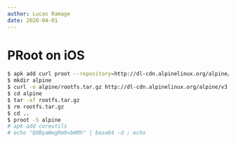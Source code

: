 ```yaml
---
author: Lucas Ramage
date: 2020-04-01
---
```


# PRoot on iOS

```sh
$ apk add curl proot --repository=http://dl-cdn.alpinelinux.org/alpine/edge/testing
$ mkdir alpine
$ curl -o alpine/rootfs.tar.gz http://dl-cdn.alpinelinux.org/alpine/v3.11/releases/x86/alpine-minirootfs-3.11.3-x86.tar.gz
$ cd alpine
$ tar -xf rootfs.tar.gz
$ rm rootfs.tar.gz
$ cd ..
$ proot -S alpine
# apk add coreutils
# echo "QXByaWwgRm9vbHMh" | base64 -d ; echo
```

[alpine-dl]: https://alpinelinux.org/downloads
[ish]: https://ish.app
